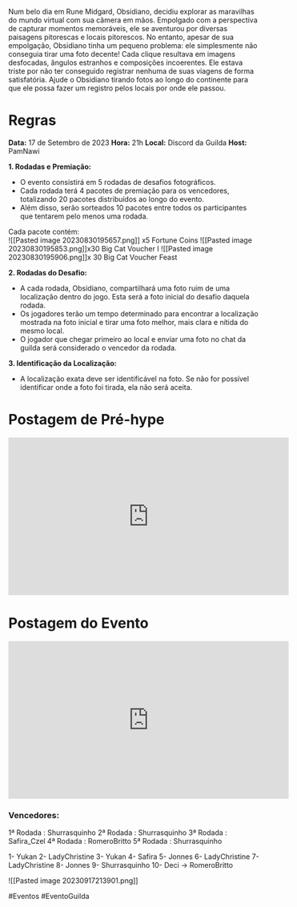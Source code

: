 
Num belo dia em Rune Midgard, Obsidiano, decidiu explorar as maravilhas do mundo virtual com sua câmera em mãos. Empolgado com a perspectiva de capturar momentos memoráveis, ele se aventurou por diversas paisagens pitorescas e locais pitorescos. No entanto, apesar de sua empolgação, Obsidiano tinha um pequeno problema: ele simplesmente não conseguia tirar uma foto decente! Cada clique resultava em imagens desfocadas, ângulos estranhos e composições incoerentes. Ele estava triste por não ter conseguido registrar nenhuma de suas viagens de forma satisfatória. Ajude o Obsidiano tirando fotos ao longo do continente para que ele possa fazer um registro pelos locais por onde ele passou.

# Regras
__Data:__ 17 de Setembro de 2023
__Hora:__ 21h
__Local:__ Discord da Guilda
__Host:__ PamNawi

**1. Rodadas e Premiação:**

- O evento consistirá em 5 rodadas de desafios fotográficos.
- Cada rodada terá 4 pacotes de premiação para os vencedores, totalizando 20 pacotes distribuídos ao longo do evento.
- Além disso, serão sorteados 10 pacotes entre todos os participantes que tentarem pelo menos uma rodada.

Cada pacote contém:  
![[Pasted image 20230830195657.png]] x5  Fortune Coins ![[Pasted image 20230830195853.png]]x30 Big Cat Voucher I ![[Pasted image 20230830195906.png]]x 30 Big Cat Voucher Feast

**2. Rodadas do Desafio:**

- A cada rodada, Obsidiano, compartilhará uma foto ruim de uma localização dentro do jogo. Esta será a foto inicial do desafio daquela rodada.
- Os jogadores terão um tempo determinado para encontrar a localização mostrada na foto inicial e tirar uma foto melhor, mais clara e nítida do mesmo local.
- O jogador que chegar primeiro ao local e enviar uma foto no chat da guilda será considerado o vencedor da rodada.

**3. Identificação da Localização:**

- A localização exata deve ser identificável na foto. Se não for possível identificar onde a foto foi tirada, ela não será aceita.

# Postagem de Pré-hype
<iframe width="560" height="315" src="https://www.youtube.com/embed/pEo9ue2YlVM?si=yGDb3zuPlisKR5Gq" title="YouTube video player" frameborder="0" allow="accelerometer; autoplay; clipboard-write; encrypted-media; gyroscope; picture-in-picture; web-share" allowfullscreen></iframe>

# Postagem do Evento
<iframe width="560" height="315" src="https://www.youtube.com/embed/M1TIUxah0vY?si=cRZ1Rn17a65Y31h6" title="YouTube video player" frameborder="0" allow="accelerometer; autoplay; clipboard-write; encrypted-media; gyroscope; picture-in-picture; web-share" allowfullscreen></iframe>

### Vencedores:
1ª Rodada : Shurrasquinho
2ª Rodada : Shurrasquinho
3ª Rodada : Safira_Czel
4ª Rodada : RomeroBritto
5ª Rodada : Shurrasquinho

1- Yukan
2- LadyChristine
3- Yukan
4- Safira
5- Jonnes
6- LadyChristine
7- LadyChristine
8- Jonnes
9- Shurrasquinho
10- Deci -> RomeroBritto


![[Pasted image 20230917213901.png]]



#Eventos #EventoGuilda